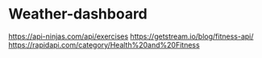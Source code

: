 # Weather-dashboard

https://api-ninjas.com/api/exercises
https://getstream.io/blog/fitness-api/
https://rapidapi.com/category/Health%20and%20Fitness
